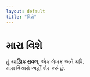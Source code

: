 ```yaml
---
layout: default
title: "વિશે"
---
```


# મારા વિશે

હું **યાજ્ઞિક રાવલ**, એક લેખક અને કવિ.  
મારા વિચારો અહીં શેર કરું છું.
